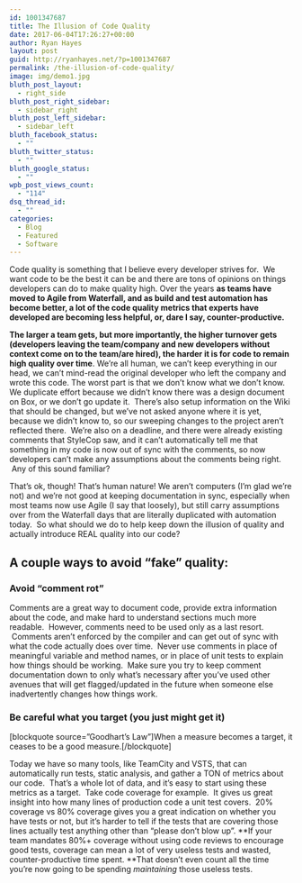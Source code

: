 ```yaml
---
id: 1001347687
title: The Illusion of Code Quality
date: 2017-06-04T17:26:27+00:00
author: Ryan Hayes
layout: post
guid: http://ryanhayes.net/?p=1001347687
permalink: /the-illusion-of-code-quality/
image: img/demo1.jpg
bluth_post_layout:
  - right_side
bluth_post_right_sidebar:
  - sidebar_right
bluth_post_left_sidebar:
  - sidebar_left
bluth_facebook_status:
  - ""
bluth_twitter_status:
  - ""
bluth_google_status:
  - ""
wpb_post_views_count:
  - "114"
dsq_thread_id:
  - ""
categories:
  - Blog
  - Featured
  - Software
---
```

Code quality is something that I believe every developer strives for.  We want code to be the best it can be and there are tons of opinions on things developers can do to make quality high. Over the years **as teams have moved to Agile from Waterfall, and as build and test automation has become better, a lot of the code quality metrics that experts have developed are becoming less helpful, or, dare I say, counter-productive.**

**The larger a team gets, but more importantly, the higher turnover gets (developers leaving the team/company and new developers without context come on to the team/are hired), the harder it is for code to remain high quality over time**. We&#8217;re all human, we can&#8217;t keep everything in our head, we can&#8217;t mind-read the original developer who left the company and wrote this code. The worst part is that we don&#8217;t know what we don&#8217;t know. We duplicate effort because we didn&#8217;t know there was a design document on Box, or we don&#8217;t go update it.  There&#8217;s also setup information on the Wiki that should be changed, but we&#8217;ve not asked anyone where it is yet, because we didn&#8217;t know to, so our sweeping changes to the project aren&#8217;t reflected there.  We&#8217;re also on a deadline, and there were already existing comments that StyleCop saw, and it can&#8217;t automatically tell me that something in my code is now out of sync with the comments, so now developers can&#8217;t make any assumptions about the comments being right.  Any of this sound familiar?

That&#8217;s ok, though! That&#8217;s human nature! We aren&#8217;t computers (I&#8217;m glad we&#8217;re not) and we&#8217;re not good at keeping documentation in sync, especially when most teams now use Agile (I say that loosely), but still carry assumptions over from the Waterfall days that are literally duplicated with automation today.  So what should we do to help keep down the illusion of quality and actually introduce REAL quality into our code?<!--more-->

## A couple ways to avoid &#8220;fake&#8221; quality:

### Avoid &#8220;comment rot&#8221;

Comments are a great way to document code, provide extra information about the code, and make hard to understand sections much more readable.  However, comments need to be used only as a last resort.  Comments aren&#8217;t enforced by the compiler and can get out of sync with what the code actually does over time.  Never use comments in place of meaningful variable and method names, or in place of unit tests to explain how things should be working.  Make sure you try to keep comment documentation down to only what&#8217;s necessary after you&#8217;ve used other avenues that will get flagged/updated in the future when someone else inadvertently changes how things work.

### Be careful what you target (you just might get it)

[blockquote source=&#8221;Goodhart&#8217;s Law&#8221;]When a measure becomes a target, it ceases to be a good measure.[/blockquote]

Today we have so many tools, like TeamCity and VSTS, that can automatically run tests, static analysis, and gather a TON of metrics about our code.  That&#8217;s a whole lot of data, and it&#8217;s easy to start using these metrics as a target.  Take code coverage for example.  It gives us great insight into how many lines of production code a unit test covers.  20% coverage vs 80% coverage gives you a great indication on whether you have tests or not, but it&#8217;s harder to tell if the tests that are covering those lines actually test anything other than &#8220;please don&#8217;t blow up&#8221;. **If your team mandates 80%+ coverage without using code reviews to encourage good tests, coverage can mean a lot of very useless tests and wasted, counter-productive time spent. **That doesn&#8217;t even count all the time you&#8217;re now going to be spending _maintaining_ those useless tests.

&nbsp;